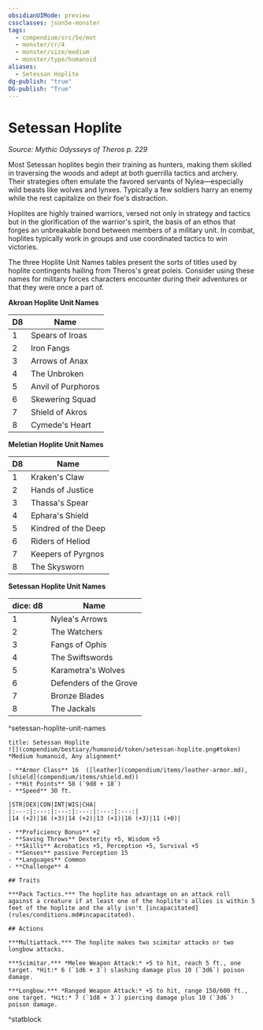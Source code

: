 ```yaml
---
obsidianUIMode: preview
cssclasses: json5e-monster
tags:
  - compendium/src/5e/mot
  - monster/cr/4
  - monster/size/medium
  - monster/type/humanoid
aliases:
  - Setessan Hoplite
dg-publish: "true"
DG-publish: "True"
---
```

# Setessan Hoplite
*Source: Mythic Odysseys of Theros p. 229*  

Most Setessan hoplites begin their training as hunters, making them skilled in traversing the woods and adept at both guerrilla tactics and archery. Their strategies often emulate the favored servants of Nylea—especially wild beasts like wolves and lynxes. Typically a few soldiers harry an enemy while the rest capitalize on their foe's distraction.

Hoplites are highly trained warriors, versed not only in strategy and tactics but in the glorification of the warrior's spirit, the basis of an ethos that forges an unbreakable bond between members of a military unit. In combat, hoplites typically work in groups and use coordinated tactics to win victories.

The three Hoplite Unit Names tables present the sorts of titles used by hoplite contingents hailing from Theros's great poleis. Consider using these names for military forces characters encounter during their adventures or that they were once a part of.

**Akroan Hoplite Unit Names**

| D8 | Name |
|----|------|
| 1 | Spears of Iroas |
| 2 | Iron Fangs |
| 3 | Arrows of Anax |
| 4 | The Unbroken |
| 5 | Anvil of Purphoros |
| 6 | Skewering Squad |
| 7 | Shield of Akros |
| 8 | Cymede's Heart |{ #akroan-hoplite-unit-names}


**Meletian Hoplite Unit Names**

| D8 | Name |
|----|------|
| 1 | Kraken's Claw |
| 2 | Hands of Justice |
| 3 | Thassa's Spear |
| 4 | Ephara's Shield |
| 5 | Kindred of the Deep |
| 6 | Riders of Heliod |
| 7 | Keepers of Pyrgnos |
| 8 | The Skysworn |{ #meletian-hoplite-unit-names}


**Setessan Hoplite Unit Names**

| dice: d8 | Name |
|----------|------|
| 1 | Nylea's Arrows |
| 2 | The Watchers |
| 3 | Fangs of Ophis |
| 4 | The Swiftswords |
| 5 | Karametra's Wolves |
| 6 | Defenders of the Grove |
| 7 | Bronze Blades |
| 8 | The Jackals |
^setessan-hoplite-unit-names

```ad-statblock
title: Setessan Hoplite
![](compendium/bestiary/humanoid/token/setessan-hoplite.png#token)
*Medium humanoid, Any alignment*

- **Armor Class** 16  ([leather](compendium/items/leather-armor.md), [shield](compendium/items/shield.md))
- **Hit Points** 58 (`9d8 + 18`)
- **Speed** 30 ft.

|STR|DEX|CON|INT|WIS|CHA|
|:---:|:---:|:---:|:---:|:---:|:---:|
|14 (+2)|16 (+3)|14 (+2)|13 (+1)|16 (+3)|11 (+0)|

- **Proficiency Bonus** +2
- **Saving Throws** Dexterity +5, Wisdom +5
- **Skills** Acrobatics +5, Perception +5, Survival +5
- **Senses** passive Perception 15
- **Languages** Common
- **Challenge** 4

## Traits

***Pack Tactics.*** The hoplite has advantage on an attack roll against a creature if at least one of the hoplite's allies is within 5 feet of the hoplite and the ally isn't [incapacitated](rules/conditions.md#incapacitated).

## Actions

***Multiattack.*** The hoplite makes two scimitar attacks or two longbow attacks.

***Scimitar.*** *Melee Weapon Attack:* +5 to hit, reach 5 ft., one target. *Hit:* 6 (`1d6 + 3`) slashing damage plus 10 (`3d6`) poison damage.

***Longbow.*** *Ranged Weapon Attack:* +5 to hit, range 150/600 ft., one target. *Hit:* 7 (`1d8 + 3`) piercing damage plus 10 (`3d6`) poison damage.
```
^statblock